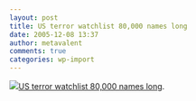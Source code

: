 ```yaml
---
layout: post
title: US terror watchlist 80,000 names long
date: 2005-12-08 13:37
author: metavalent
comments: true
categories: wp-import
---
```

<a href="https://putfile.io/"><img src="https://web.archive.org/web/*/https://awebcamdarkly.com/">US terror watchlist 80,000 names long</a>.
